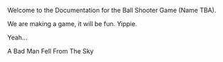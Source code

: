 Welcome to the Documentation for the Ball Shooter Game (Name TBA).

We are making a game, it will be fun. Yippie.

Yeah...


A Bad Man Fell From The Sky